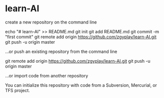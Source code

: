 # learn-AI
create a new repository on the command line

echo "# learn-AI" >> README.md
git init
git add README.md
git commit -m "first commit"
git remote add origin https://github.com/zgyplay/learn-AI.git
git push -u origin master

…or push an existing repository from the command line

git remote add origin https://github.com/zgyplay/learn-AI.git
git push -u origin master

…or import code from another repository

You can initialize this repository with code from a Subversion, Mercurial, or TFS project.

